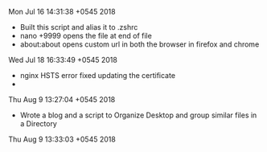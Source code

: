 Mon Jul 16 14:31:38 +0545 2018
- Built this script and alias it to .zshrc
- nano +9999 opens the file at end of file
- about:about opens custom url in both the browser in firefox and chrome

Wed Jul 18 16:33:49 +0545 2018
- nginx HSTS error fixed updating the certificate
- 
Thu Aug  9 13:27:04 +0545 2018
- Wrote a blog and a script to Organize Desktop and group similar files in a Directory
 

Thu Aug  9 13:33:03 +0545 2018
